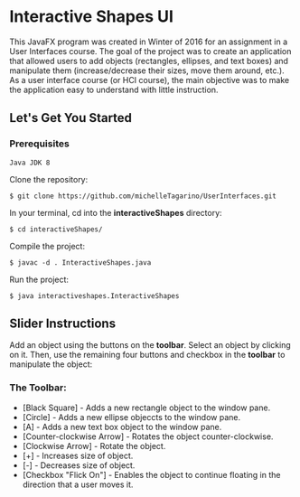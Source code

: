 # Interactive Shapes UI
This JavaFX program was created in Winter of 2016 for an assignment in a User Interfaces course. The goal of the project was to create an application that allowed users to add objects (rectangles, ellipses, and text boxes) and manipulate them (increase/decrease their sizes, move them around, etc.). As a user interface course (or HCI course), the main objective was to make the application easy to understand with little instruction.

## Let's Get You Started
### Prerequisites
	
	Java JDK 8

Clone the repository:
	
	$ git clone https://github.com/michelleTagarino/UserInterfaces.git

In your terminal, cd into the **interactiveShapes** directory:

	$ cd interactiveShapes/

Compile the project:

	$ javac -d . InteractiveShapes.java

Run the project:

	$ java interactiveshapes.InteractiveShapes


## Slider Instructions
	
Add an object using the buttons on the **toolbar**. Select an object by clicking on it. Then, use the remaining four buttons and checkbox in the **toolbar** to manipulate the object:

### The Toolbar:

- [Black Square] - Adds a new rectangle object to the window pane.
- [Circle] - Adds a new ellipse objeccts to the window pane.
- [A] - Adds a new text box object to the window pane.
- [Counter-clockwise Arrow] - Rotates the object counter-clockwise.
- [Clockwise Arrow] - Rotate the object.
- [+] - Increases size of object.
- [-] - Decreases size of object.
- [Checkbox "Flick On"] - Enables the object to continue floating in the direction that a user moves it.
